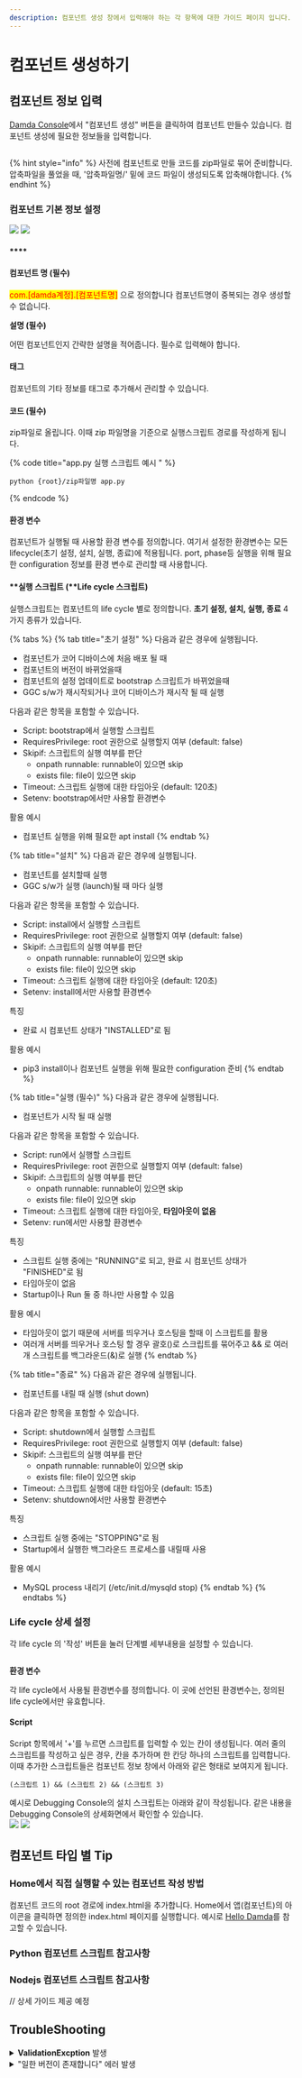 ```yaml
---
description: 컴포넌트 생성 창에서 입력해야 하는 각 항목에 대한 가이드 페이지 입니다.
---
```


# 컴포넌트 생성하기

## 컴포넌트 정보 입력&#x20;

[Damda Console](http://damda.lge.com/)에서 "컴포넌트 생성" 버튼을 클릭하여 컴포넌트 만들수 있습니다. 컴포넌트 생성에 필요한 정보들을 입력합니다.

<figure><img src="../../../.gitbook/assets/image (35).png" alt=""><figcaption></figcaption></figure>

{% hint style="info" %}
사전에 컴포넌트로 만들 코드를 zip파일로 묶어 준비합니다. 압축파일을 풀었을 때, '압축파일명/' 밑에 코드 파일이 생성되도록 압축해야합니다.&#x20;
{% endhint %}

### 컴포넌트 기본 정보 설정

![](<../../../.gitbook/assets/image (2) (6).png>)                  ![](<../../../.gitbook/assets/image (2) (5).png>)

#### ****

#### **컴포넌트 명 (필수)**

<mark style="color:red;">com.\[damda계정].\[컴포넌트명]</mark> 으로 정의합니다 컴포넌트명이 중복되는 경우 생성할 수 없습니다.&#x20;

**설명 (필수)**

어떤 컴포넌트인지 간략한 설명을 적어줍니다. 필수로 입력해야 합니다.

#### **태그**&#x20;

컴포넌트의 기타 정보를 태그로 추가해서 관리할 수 있습니다.

#### **코드 (필수)**

zip파일로 올립니다. 이때 zip 파일명을 기준으로 실행스크립트 경로를 작성하게 됩니다.

{% code title="app.py 실행 스크립트 예시 " %}
```
python {root}/zip파일명 app.py 
```
{% endcode %}

#### **환경 변수**

컴포넌트가 실행될 때 사용할 환경 변수를 정의합니다. 여기서 설정한 환경변수는 모든 lifecycle(초기 설정, 설치, 실행, 종료)에 적용됩니다. port, phase등 실행을 위해 필요한 configuration 정보를 환경 변수로 관리할 때 사용합니다.

#### **실행 스크립트 (**Life cycle 스크립트)

실행스크립트는 컴포넌트의 life cycle 별로 정의합니다. **초기 설정, 설치, 실행, 종료** 4가지 종류가 있습니다.

{% tabs %}
{% tab title="초기 설정" %}
다음과 같은 경우에 실행됩니다.&#x20;

* 컴포넌트가 코어 디바이스에 처음 배포 될 때
* 컴포넌트의 버전이 바뀌었을때
* 컴포넌트의 설정 업데이트로 bootstrap 스크립트가 바뀌었을때
* GGC s/w가 재시작되거나 코어 디바이스가 재시작 될 때 실행

다음과 같은 항목을 포함할 수 있습니다.

* Script: bootstrap에서 실행할 스크립트
* RequiresPrivilege: root 권한으로 실행할지 여부 (default: false)
* Skipif: 스크립트의 실행 여부를 판단
  * onpath runnable: runnable이 있으면 skip
  * exists file: file이 있으면 skip
* Timeout: 스크립트 실행에 대한 타임아웃 (default: 120초)
* Setenv: bootstrap에서만 사용할 환경변수

활용 예시

* 컴포넌트 실행을 위해 필요한 apt install&#x20;
{% endtab %}

{% tab title="설치" %}
다음과 같은 경우에 실행됩니다.

* 컴포넌트를 설치할때 실행
* GGC s/w가 실행 (launch)될 때 마다 실행

다음과 같은 항목을 포함할 수 있습니다.

* Script: install에서 실행할 스크립트
* RequiresPrivilege: root 권한으로 실행할지 여부 (default: false)
* Skipif: 스크립트의 실행 여부를 판단
  * onpath runnable: runnable이 있으면 skip
  * exists file: file이 있으면 skip
* Timeout: 스크립트 실행에 대한 타임아웃 (default: 120초)
* Setenv: install에서만 사용할 환경변수

특징

* 완료 시  컴포넌트 상태가 "INSTALLED"로 됨

활용 예시

* pip3 install이나 컴포넌트 실행을 위해 필요한 configuration 준비
{% endtab %}

{% tab title="실행 (필수)" %}
다음과 같은 경우에 실행됩니다.

* 컴포넌트가 시작 될 때 실행

다음과 같은 항목을 포함할 수 있습니다.

* Script: run에서 실행할 스크립트
* RequiresPrivilege: root 권한으로 실행할지 여부 (default: false)
* Skipif: 스크립트의 실행 여부를 판단
  * onpath runnable: runnable이 있으면 skip
  * exists file: file이 있으면 skip
* Timeout: 스크립트 실행에 대한 타임아웃, **타임아웃이 없음**
* Setenv: run에서만 사용할 환경변수

특징

* 스크립트 실행 중에는  "RUNNING"로 되고, 완료 시  컴포넌트 상태가 "FINISHED"로 됨
* 타임아웃이 없음
* Startup이나 Run 둘 중 하나만 사용할 수 있음

활용 예시

* 타임아웃이 없기 때문에 서버를 띄우거나 호스팅을 할때 이 스크립트를 활용
* 여러개 서버를 띄우거나 호스팅 할 경우 괄호()로 스크립트를 묶어주고 && 로 여러개 스크립트를 백그라운드(&)로 실행
{% endtab %}

{% tab title="종료" %}
다음과 같은 경우에 실행됩니다.

* 컴포넌트를 내릴 때 실행 (shut down)

다음과 같은 항목을 포함할 수 있습니다.

* Script: shutdown에서 실행할 스크립트
* RequiresPrivilege: root 권한으로 실행할지 여부 (default: false)
* Skipif: 스크립트의 실행 여부를 판단
  * onpath runnable: runnable이 있으면 skip
  * exists file: file이 있으면 skip
* Timeout: 스크립트 실행에 대한 타임아웃 (default: 15초)
* Setenv: shutdown에서만 사용할 환경변수

특징

* 스크립트 실행 중에는  "STOPPING"로 됨
* Startup에서 실행한 백그라운드 프로세스를 내릴때 사용

활용 예시

* MySQL process 내리기 (/etc/init.d/mysqld stop)
{% endtab %}
{% endtabs %}

### Life cycle 상세 설정

각 life cycle 의 '작성' 버튼을 눌러 단계별 세부내용을 설정할 수 있습니다.

<figure><img src="../../../.gitbook/assets/image (10) (1).png" alt=""><figcaption></figcaption></figure>

**환경 변수**

각 life cycle에서 사용될 환경변수를 정의합니다. 이 곳에 선언된 환경변수는, 정의된 life cycle에서만 유효합니다.&#x20;

#### Script

Script 항목에서 '+'를 누르면 스크립트를 입력할 수 있는 칸이 생성됩니다. 여러 줄의 스크립트를 작성하고 싶은 경우, 칸을 추가하며 한 칸당 하나의 스크립트를 입력합니다. 이때 추가한 스크립트들은 컴포넌트 정보 창에서 아래와 같은 형태로 보여지게 됩니다.

```
(스크립트 1) && (스크립트 2) && (스크립트 3)
```

예시로 Debugging Console의 설치 스크립트는 아래와 같이 작성됩니다. 같은 내용을 Debugging Console의 상세화면에서 확인할 수 있습니다. \
![](<../../../.gitbook/assets/image (2) (2).png>) ![](<../../../.gitbook/assets/image (14).png>)

## 컴포넌트 타입 별 Tip

### Home에서 직접 실행할 수 있는 컴포넌트 작성 방법

컴포넌트 코드의 root 경로에 index.html을 추가합니다. Home에서 앱(컴포넌트)의 아이콘을 클릭하면 정의한 index.html 페이지를 실행합니다. 예시로 [Hello Damda](../../../quick-start/step2..md)를 참고할 수 있습니다.

### Python 컴포넌트 스크립트 참고사항

### Nodejs 컴포넌트 스크립트 참고사항

// 상세 가이드 제공 예정

## TroubleShooting

<details>

<summary><strong>ValidationExcption</strong> 발생</summary>

****![](<../../../.gitbook/assets/image (2) (2) (1) (1).png>)****

코드 파일이 업로드 중인 경우 ValidationException 이 발생할 수 있습니다 잠시 기다렸다가 다시 저장버튼을 눌러주세요

</details>

<details>

<summary>"일한 버전이 존재합니다" 에러 발생</summary>

컴포넌트 생성 시, 같은 이름을 가진 컴포넌트가 존재하는 경우 "동일한 버전이 존재합니다"라는 에러가 발생 합니다.

기존에 만든 컴포넌트에 새로운 버전을 추가 할때도 버전을 잘 못입력하면 "동일한 버전이 존재합니다"라는 에러가 발생할 수 있습니다.

<img src="../../../.gitbook/assets/image (15) (1).png" alt="" data-size="original">

</details>



